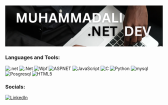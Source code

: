 [![Header](https://github.com/rustamkulov/rustamkulov/blob/main/Assets/Screenshot%202023-08-01%20182457.png)]()



### Languages and Tools:
![.net](https://img.shields.io/badge/-dotnet-090909?style=for-the-badge&logo=dotnet&logoColor=E5D3FF)
![.Net](https://img.shields.io/badge/-Framework-090909?style=for-the-badge&logo=.net&logoColor=E5D3FF)
![Wpf](https://img.shields.io/badge/-wpf-090909?style=for-the-badge&logo=dotnet&logoColor=E5D3FF)
![ASPNET](https://img.shields.io/badge/-ASPNET-090909?style=for-the-badge&logo=ASPNET&logoColor=6296CC)
![JavaScript](https://img.shields.io/badge/-JavaScript-090909?style=for-the-badge&logo=JavaScript&logoColor=E9D54D)
![C](https://img.shields.io/badge/-C-090909?style=for-the-badge&logo=C&logoColor=6296CC)
![Python](https://img.shields.io/badge/-Python-090909?style=for-the-badge&logo=Python&logoColor=6296CC)
![mysql](https://img.shields.io/badge/-MySql-090909?style=for-the-badge&logo=MySql&logoColor=F8C52C)
![Posgresql](https://img.shields.io/badge/-Posgresql-090909?style=for-the-badge&logo=Posgresql&logoColor=F88C00)
![HTML5](https://img.shields.io/badge/-HTML5-090909?style=for-the-badge&logo=HTML5&logoColor=6296CC)

### Socials:
[![LinkedIn](https://img.shields.io/badge/-LinkedIn-090909?style=for-the-badge&logo=linkedin&logoColor=007BB6)](https://www.linkedin.com/in/muhammadali-rustamkulov-38b627263/)